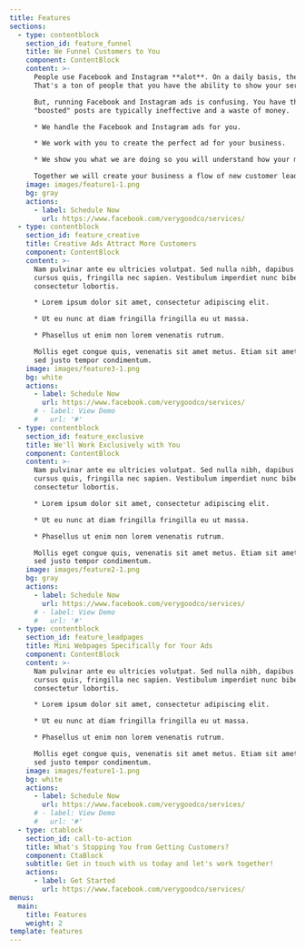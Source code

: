 ```yaml
---
title: Features
sections:
  - type: contentblock
    section_id: feature_funnel
    title: We Funnel Customers to You
    component: ContentBlock
    content: >-
      People use Facebook and Instagram **alot**. On a daily basis, there are more than 1.62 million people active on Facebook.
      That's a ton of people that you have the ability to show your services to through Facebook and Instagram ads.  

      But, running Facebook and Instagram ads is confusing. You have the ability to easily "boost" a post but those 
      "boosted" posts are typically ineffective and a waste of money.

      * We handle the Facebook and Instagram ads for you.

      * We work with you to create the perfect ad for your business.

      * We show you what we are doing so you will understand how your money is being spent.

      Together we will create your business a flow of new customer leads and you can stop wasting money on advertising that's not what it ought to be.
    image: images/feature1-1.png
    bg: gray
    actions:
      - label: Schedule Now
        url: https://www.facebook.com/verygoodco/services/
  - type: contentblock
    section_id: feature_creative
    title: Creative Ads Attract More Customers
    component: ContentBlock
    content: >-
      Nam pulvinar ante eu ultricies volutpat. Sed nulla nibh, dapibus sit amet
      cursus quis, fringilla nec sapien. Vestibulum imperdiet nunc bibendum
      consectetur lobortis.

      * Lorem ipsum dolor sit amet, consectetur adipiscing elit.

      * Ut eu nunc at diam fringilla fringilla eu ut massa.

      * Phasellus ut enim non lorem venenatis rutrum.

      Mollis eget congue quis, venenatis sit amet metus. Etiam sit amet tortor
      sed justo tempor condimentum.
    image: images/feature3-1.png
    bg: white
    actions:
      - label: Schedule Now
        url: https://www.facebook.com/verygoodco/services/
      # - label: View Demo
      #   url: '#'
  - type: contentblock
    section_id: feature_exclusive
    title: We'll Work Exclusively with You
    component: ContentBlock
    content: >-
      Nam pulvinar ante eu ultricies volutpat. Sed nulla nibh, dapibus sit amet
      cursus quis, fringilla nec sapien. Vestibulum imperdiet nunc bibendum
      consectetur lobortis.

      * Lorem ipsum dolor sit amet, consectetur adipiscing elit.

      * Ut eu nunc at diam fringilla fringilla eu ut massa.

      * Phasellus ut enim non lorem venenatis rutrum.

      Mollis eget congue quis, venenatis sit amet metus. Etiam sit amet tortor
      sed justo tempor condimentum.
    image: images/feature2-1.png
    bg: gray
    actions:
      - label: Schedule Now
        url: https://www.facebook.com/verygoodco/services/
      # - label: View Demo
      #   url: '#'
  - type: contentblock
    section_id: feature_leadpages
    title: Mini Webpages Specifically for Your Ads
    component: ContentBlock
    content: >-
      Nam pulvinar ante eu ultricies volutpat. Sed nulla nibh, dapibus sit amet
      cursus quis, fringilla nec sapien. Vestibulum imperdiet nunc bibendum
      consectetur lobortis.

      * Lorem ipsum dolor sit amet, consectetur adipiscing elit.

      * Ut eu nunc at diam fringilla fringilla eu ut massa.

      * Phasellus ut enim non lorem venenatis rutrum.

      Mollis eget congue quis, venenatis sit amet metus. Etiam sit amet tortor
      sed justo tempor condimentum.
    image: images/feature1-1.png
    bg: white
    actions:
      - label: Schedule Now
        url: https://www.facebook.com/verygoodco/services/
      # - label: View Demo
      #   url: '#'
  - type: ctablock
    section_id: call-to-action
    title: What's Stopping You from Getting Customers?
    component: CtaBlock
    subtitle: Get in touch with us today and let's work together!
    actions:
      - label: Get Started
        url: https://www.facebook.com/verygoodco/services/
menus:
  main:
    title: Features
    weight: 2
template: features
---
```

